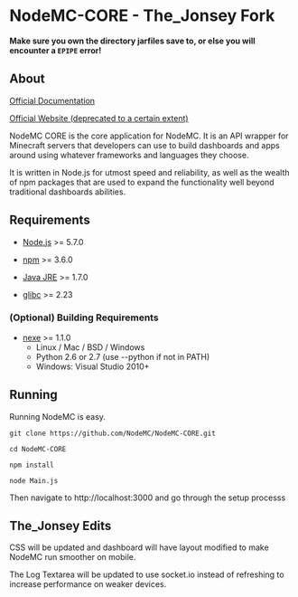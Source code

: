 # NodeMC-CORE - The_Jonsey Fork

**Make sure you own the directory jarfiles save to, or 
else you will encounter a `EPIPE` error!**

## About

[Official Documentation](https://docs.nodemc.space)

[Official Website (deprecated to a certain extent)](https://nodemc.space)

NodeMC CORE is the core application for NodeMC. It is an API wrapper
for Minecraft servers that developers can use to build dashboards 
and apps around using whatever frameworks and languages they choose. 

It is written in Node.js for utmost speed and reliability, as well
as the wealth of npm packages that are used to expand the functionality
well beyond traditional dashboards abilities.



## Requirements

- [Node.js](https://nodejs.org/en/) >= 5.7.0

- [npm](https://www.npmjs.com/) >= 3.6.0

- [Java JRE](https://www.java.com/en/) >= 1.7.0

- [glibc](https://www.gnu.org/software/libc/) >= 2.23

### (Optional) Building Requirements

- [nexe](https://jaredallard.me/nexe/) >= 1.1.0
    - Linux / Mac / BSD / Windows
    - Python 2.6 or 2.7 (use --python if not in PATH)
    - Windows: Visual Studio 2010+
    
## Running

Running NodeMC is easy. 

```
git clone https://github.com/NodeMC/NodeMC-CORE.git

cd NodeMC-CORE

npm install

node Main.js
```

Then navigate to http://localhost:3000 and go through the setup processs

## The_Jonsey Edits

CSS will be updated and dashboard will have layout modified to make NodeMC run smoother on mobile.

The Log Textarea will be updated to use socket.io instead of refreshing to increase performance on weaker devices.